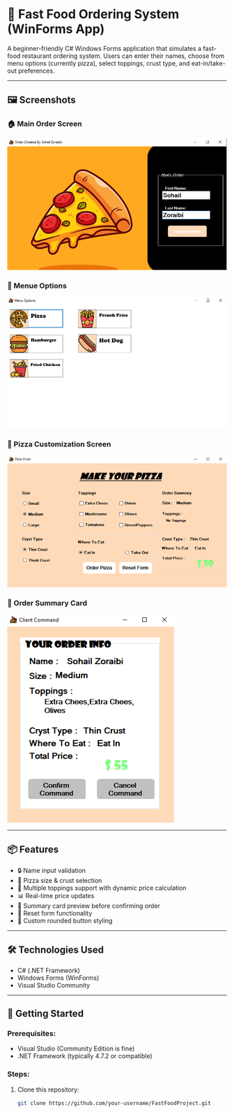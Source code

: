 # 🍔 Fast Food Ordering System (WinForms App)

A beginner-friendly C# Windows Forms application that simulates a fast-food restaurant ordering system. Users can enter their names, choose from menu options (currently pizza), select toppings, crust type, and eat-in/take-out preferences.

---

## 🖼️ Screenshots

### 🏠 Main Order Screen
![Main Screen](./Assets/StartCommand.png)

### 🧀 Menue Options
![Menue Options](./Assets/MenuOptions.png)

### 🍕 Pizza Customization Screen
![Pizza Screen](./Assets/CommandInfo.png)

### 🧾 Order Summary Card
![Order Card](./Assets/ClientOrder.png)

---

## 📦 Features

- 🔒 Name input validation
- 🍕 Pizza size & crust selection
- 🧀 Multiple toppings support with dynamic price calculation
- 📊 Real-time price updates
- 🧾 Summary card preview before confirming order
- 🧼 Reset form functionality
- 💅 Custom rounded button styling

---

## 🛠️ Technologies Used

- C# (.NET Framework)
- Windows Forms (WinForms)
- Visual Studio Community

---

## 🚀 Getting Started

### Prerequisites:
- Visual Studio (Community Edition is fine)
- .NET Framework (typically 4.7.2 or compatible)

### Steps:
1. Clone this repository:
   ```bash
   git clone https://github.com/your-username/FastFoodProject.git
